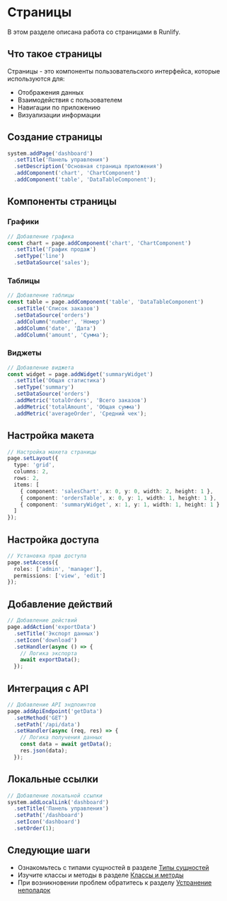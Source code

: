 # Страницы

В этом разделе описана работа со страницами в Runlify.

## Что такое страницы

Страницы - это компоненты пользовательского интерфейса, которые используются для:
- Отображения данных
- Взаимодействия с пользователем
- Навигации по приложению
- Визуализации информации

## Создание страницы

```typescript
system.addPage('dashboard')
  .setTitle('Панель управления')
  .setDescription('Основная страница приложения')
  .addComponent('chart', 'ChartComponent')
  .addComponent('table', 'DataTableComponent');
```

## Компоненты страницы

### Графики
```typescript
// Добавление графика
const chart = page.addComponent('chart', 'ChartComponent')
  .setTitle('График продаж')
  .setType('line')
  .setDataSource('sales');
```

### Таблицы
```typescript
// Добавление таблицы
const table = page.addComponent('table', 'DataTableComponent')
  .setTitle('Список заказов')
  .setDataSource('orders')
  .addColumn('number', 'Номер')
  .addColumn('date', 'Дата')
  .addColumn('amount', 'Сумма');
```

### Виджеты
```typescript
// Добавление виджета
const widget = page.addWidget('summaryWidget')
  .setTitle('Общая статистика')
  .setType('summary')
  .setDataSource('orders')
  .addMetric('totalOrders', 'Всего заказов')
  .addMetric('totalAmount', 'Общая сумма')
  .addMetric('averageOrder', 'Средний чек');
```

## Настройка макета

```typescript
// Настройка макета страницы
page.setLayout({
  type: 'grid',
  columns: 2,
  rows: 2,
  items: [
    { component: 'salesChart', x: 0, y: 0, width: 2, height: 1 },
    { component: 'ordersTable', x: 0, y: 1, width: 1, height: 1 },
    { component: 'summaryWidget', x: 1, y: 1, width: 1, height: 1 }
  ]
});
```

## Настройка доступа

```typescript
// Установка прав доступа
page.setAccess({
  roles: ['admin', 'manager'],
  permissions: ['view', 'edit']
});
```

## Добавление действий

```typescript
// Добавление действий
page.addAction('exportData')
  .setTitle('Экспорт данных')
  .setIcon('download')
  .setHandler(async () => {
    // Логика экспорта
    await exportData();
  });
```

## Интеграция с API

```typescript
// Добавление API эндпоинтов
page.addApiEndpoint('getData')
  .setMethod('GET')
  .setPath('/api/data')
  .setHandler(async (req, res) => {
    // Логика получения данных
    const data = await getData();
    res.json(data);
  });
```

## Локальные ссылки

```typescript
// Добавление локальной ссылки
system.addLocalLink('dashboard')
  .setTitle('Панель управления')
  .setPath('/dashboard')
  .setIcon('dashboard')
  .setOrder(1);
```

## Следующие шаги

- Ознакомьтесь с типами сущностей в разделе [Типы сущностей](12-entity-types.md)
- Изучите классы и методы в разделе [Классы и методы](13-classes.md)
- При возникновении проблем обратитесь к разделу [Устранение неполадок](09-troubleshooting.md) 
